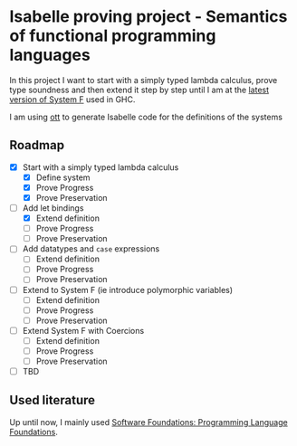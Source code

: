 # Isabelle proving project - Semantics of functional programming languages

In this project I want to start with a simply typed lambda calculus, prove type soundness and then extend it step by step until I am at the [latest version of System F](https://repository.brynmawr.edu/cgi/viewcontent.cgi?article=1014&context=compsci_pubs) used in GHC.

I am using [ott](https://github.com/ott-lang/ott) to generate Isabelle code for the definitions of the systems

## Roadmap

-   [x] Start with a simply typed lambda calculus
    -   [x] Define system
    -   [x] Prove Progress
    -   [x] Prove Preservation
-   [ ] Add let bindings
    -   [x] Extend definition
    -   [ ] Prove Progress
    -   [ ] Prove Preservation
-   [ ] Add datatypes and `case` expressions
    -   [ ] Extend definition
    -   [ ] Prove Progress
    -   [ ] Prove Preservation
-   [ ] Extend to System F (ie introduce polymorphic variables)
    -   [ ] Extend definition
    -   [ ] Prove Progress
    -   [ ] Prove Preservation
-   [ ] Extend System F with Coercions
    -   [ ] Extend definition
    -   [ ] Prove Progress
    -   [ ] Prove Preservation
-   [ ] TBD

## Used literature

Up until now, I mainly used [Software Foundations: Programming Language Foundations](https://softwarefoundations.cis.upenn.edu/current/plf-current/toc.html).
